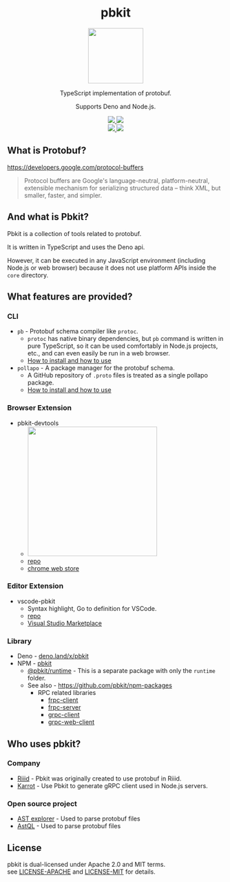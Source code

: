 <div align="center">
  <h1>pbkit</h1>
  <img width="128" src="https://avatars.githubusercontent.com/u/90100959">
  <p>TypeScript implementation of protobuf.</p>
  <p>Supports Deno and Node.js.</p>
  <a href="https://discord.gg/PHmV3nhvQq">
    <img src="https://img.shields.io/discord/922795162873233429?label=Discord&style=flat-square" />
  </a>
  <a href="https://twitter.com/pbkit_">
    <img src="https://img.shields.io/twitter/url.svg?label=Follow%20%40pbkit_&style=social&url=https%3A%2F%2Ftwitter.com%2Fpbkit_" />
  </a>
  <br>
  <a href="https://github.com/pbkit/pbkit/releases">
    <img src="https://img.shields.io/github/release/pbkit/pbkit/all.svg" />
  </a>
  <a href="https://deno.land/x/pbkit">
    <img src="https://img.shields.io/badge/deno.land/x/-pbkit-gray?logo=deno&labelColor=black" />
  </a>
  <br>
</div>

## What is Protobuf?

<https://developers.google.com/protocol-buffers>

> Protocol buffers are Google's language-neutral, platform-neutral, extensible
> mechanism for serializing structured data – think XML, but smaller, faster,
> and simpler.

## And what is Pbkit?

Pbkit is a collection of tools related to protobuf.

It is written in TypeScript and uses the Deno api.

However, it can be executed in any JavaScript environment (including Node.js or
web browser) because it does not use platform APIs inside the `core` directory.

## What features are provided?

### CLI

- `pb` - Protobuf schema compiler like `protoc`.
  - `protoc` has native binary dependencies, but `pb` command is written in pure
    TypeScript, so it can be used comfortably in Node.js projects, etc., and can
    even easily be run in a web browser.
  - [How to install and how to use](./cli/pb/README.md)
- `pollapo` - A package manager for the protobuf schema.
  - A GitHub repository of `.proto` files is treated as a single pollapo
    package.
  - [How to install and how to use](./cli/pollapo/docs/en/getting-started.md)

### Browser Extension

  - pbkit-devtools
    - <img width=300 src="https://user-images.githubusercontent.com/690661/161203806-a6d8a864-8693-4744-8f4a-51407f4aa6e7.png" />
    - [repo](https://github.com/pbkit/pbkit-devtools)
    - [chrome web store](https://chrome.google.com/webstore/detail/pbkit-devtools/fjacmiijeihblfhobghceofniolonhca)

### Editor Extension

  - vscode-pbkit
    - Syntax highlight, Go to definition for VSCode.
    - [repo](https://github.com/pbkit/vscode-pbkit)
    - [Visual Studio Marketplace](https://marketplace.visualstudio.com/items?itemName=pbkit.vscode-pbkit)

### Library

- Deno - [deno.land/x/pbkit](https://deno.land/x/pbkit)
- NPM - [pbkit][npm pbkit]
  - [@pbkit/runtime][@pbkit/runtime] - This is a separate package with only the
    `runtime` folder.
  - See also - <https://github.com/pbkit/npm-packages>
    - RPC related libraries
      - [frpc-client](https://www.npmjs.com/package/@pbkit/frpc-client)
      - [frpc-server](https://www.npmjs.com/package/@pbkit/frpc-server)
      - [grpc-client](https://www.npmjs.com/package/@pbkit/grpc-client)
      - [grpc-web-client](https://www.npmjs.com/package/@pbkit/grpc-web-client)

[npm pbkit]: https://www.npmjs.com/package/pbkit
[@pbkit/runtime]: https://www.npmjs.com/package/@pbkit/runtime

## Who uses pbkit?

### Company

- [Riiid][riiid] - Pbkit was originally created to use protobuf in Riiid.
- [Karrot][당근마켓] - Use Pbkit to generate gRPC client used in Node.js servers.

[riiid]: https://riiid.com/
[당근마켓]: https://team.daangn.com/

### Open source project

- [AST explorer][AST explorer] - Used to parse protobuf files
- [AstQL][AstQL] - Used to parse protobuf files

[AST explorer]: https://github.com/fkling/astexplorer
[AstQL]: https://github.com/gen-codes/astql

## License

pbkit is dual-licensed under Apache 2.0 and MIT terms.\
see [LICENSE-APACHE][LICENSE-APACHE] and [LICENSE-MIT][LICENSE-MIT] for details.

[LICENSE-APACHE]: ./LICENSE-APACHE
[LICENSE-MIT]: ./LICENSE-MIT
